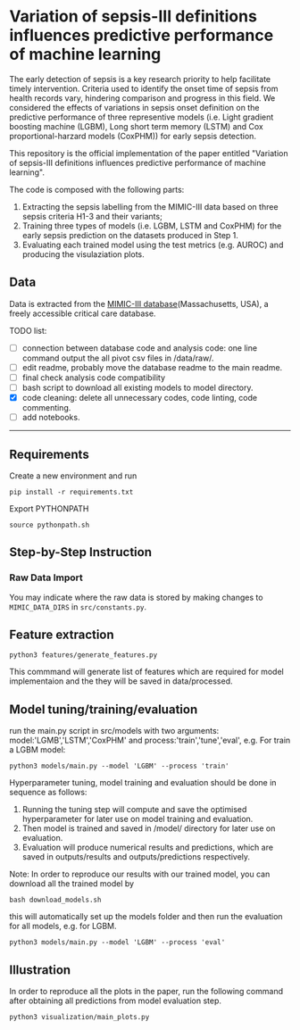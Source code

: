 Variation of sepsis-III definitions influences predictive performance of machine learning
==============================

The early detection of sepsis is a key research priority to help facilitate timely intervention.  Criteria used to identify the onset time of sepsis from health records vary, hindering comparison and progress in this field. We considered the effects of variations in sepsis onset definition on the predictive performance of three representive models (i.e. Light gradient boosting machine (LGBM), Long short term memory (LSTM) and Cox proportional-harzard models (CoxPHM)) for early sepsis detection.

This repository is the official implementation of the paper entitled "Variation of sepsis-III definitions influences predictive performance of machine learning".

The code is composed with the following parts:
1. Extracting the sepsis labelling from the MIMIC-III data based on three sepsis criteria H1-3 and their variants;
2. Training three types of models (i.e. LGBM, LSTM and CoxPHM) for the early sepsis prediction on the datasets produced in Step 1.
3. Evaluating each trained model using the test metrics (e.g. AUROC) and producing the visulaziation plots.

Data
------------
Data is extracted from the [MIMIC-III database](https://www.nature.com/articles/sdata201635?source=post_page---------------------------)(Massachusetts, USA), a freely accessible critical care database.


TODO list:
- [ ] connection between database code and analysis code: one line command output the all pivot csv files in /data/raw/.
- [ ] edit readme, probably move the database readme to the main readme.
- [ ] final check analysis code compatibility
- [ ] bash script to download all existing models to model directory.
- [x] code cleaning: delete all unnecessary codes, code linting, code commenting.
- [ ] add notebooks.

------------

Requirements
------------

Create a new environment and run
```
pip install -r requirements.txt
```
Export PYTHONPATH
```
source pythonpath.sh
```
Step-by-Step Instruction
------------

### Raw Data Import  

You may indicate where the raw data is stored by making changes to `MIMIC_DATA_DIRS` in `src/constants.py`.


Feature extraction
------------

```
python3 features/generate_features.py
```
This commmand will generate list of features which are required for model implementaion and the they will be saved in data/processed.   

Model tuning/training/evaluation 
------------
run the main.py script in src/models with two arguments: model:'LGMB','LSTM','CoxPHM' and process:'train','tune','eval', e.g. For train a LGBM model:
```
python3 models/main.py --model 'LGBM' --process 'train'
```
Hyperparameter tuning, model training and evaluation should be done in sequence as follows:
1. Running the tuning step will compute and save the optimised hyperparameter for later use on model training and evaluation.
2. Then model is trained and saved in /model/ directory for later use on evaluation.
3. Evaluation will produce numerical results and predictions, which are saved in outputs/results and outputs/predictions respectively. 


Note:
In order to reproduce our results with our trained model, you can download all the trained model by
```
bash download_models.sh
```
this will automatically set up the models folder and then run the evaluation for all models, e.g. for LGBM.
```
python3 models/main.py --model 'LGBM' --process 'eval'
```

Illustration 
------------
In order to reproduce all the plots in the paper, run the following command after obtaining all predictions from model evaluation step.   
```
python3 visualization/main_plots.py
```
